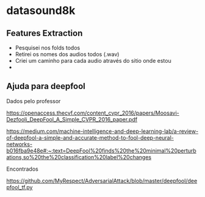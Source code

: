 # datasound8k

## Features Extraction
- Pesquisei nos folds todos
- Retirei os nomes dos audios todos (.wav)
- Criei um caminho para cada audio através do sitio onde estou
- 

## Ajuda para deepfool
Dados pelo professor

https://openaccess.thecvf.com/content_cvpr_2016/papers/Moosavi-Dezfooli_DeepFool_A_Simple_CVPR_2016_paper.pdf

https://medium.com/machine-intelligence-and-deep-learning-lab/a-review-of-deepfool-a-simple-and-accurate-method-to-fool-deep-neural-networks-b016fba9e48e#:~:text=DeepFool%20finds%20the%20minimal%20perturbations,so%20the%20classification%20label%20changes

Encontrados

https://github.com/MyRespect/AdversarialAttack/blob/master/deepfool/deepfool_tf.py
